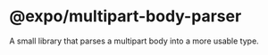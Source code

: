 # @expo/multipart-body-parser

A small library that parses a multipart body into a more usable type.
